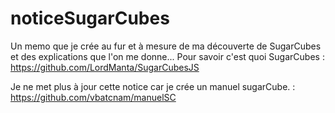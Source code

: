 # noticeSugarCubes

Un memo que je crée au fur et à mesure de ma découverte de SugarCubes et des explications que l'on me donne...
Pour savoir c'est quoi SugarCubes : https://github.com/LordManta/SugarCubesJS

Je ne met plus à jour cette notice car je crée un manuel sugarCube. : https://github.com/vbatcnam/manuelSC


